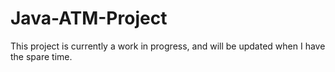 # Java-ATM-Project

This project is currently a work in progress, and will be updated when I have the spare time.
